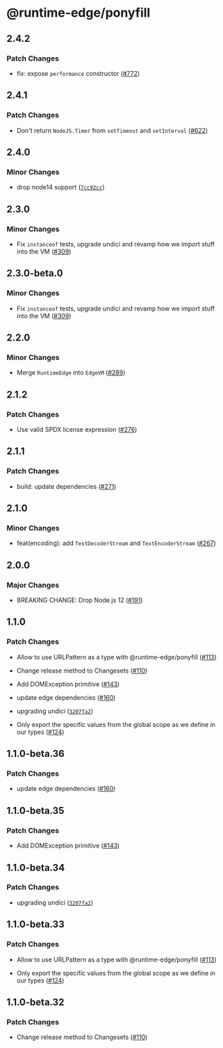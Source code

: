 # @runtime-edge/ponyfill

## 2.4.2

### Patch Changes

- fix: expose `performance` constructor ([#772](https://github.com/khulnasoft/runtime-edge/pull/772))

## 2.4.1

### Patch Changes

- Don't return `NodeJS.Timer` from `setTimeout` and `setInterval` ([#622](https://github.com/khulnasoft/runtime-edge/pull/622))

## 2.4.0

### Minor Changes

- drop node14 support ([`7cc92cc`](https://github.com/khulnasoft/runtime-edge/commit/7cc92ccd190c2d96483202d9f2e1a523778d1f48))

## 2.3.0

### Minor Changes

- Fix `instanceof` tests, upgrade undici and revamp how we import stuff into the VM ([#309](https://github.com/khulnasoft/runtime-edge/pull/309))

## 2.3.0-beta.0

### Minor Changes

- Fix `instanceof` tests, upgrade undici and revamp how we import stuff into the VM ([#309](https://github.com/khulnasoft/runtime-edge/pull/309))

## 2.2.0

### Minor Changes

- Merge `RuntimeEdge` into `EdgeVM` ([#289](https://github.com/khulnasoft/runtime-edge/pull/289))

## 2.1.2

### Patch Changes

- Use valid SPDX license expression ([#276](https://github.com/khulnasoft/runtime-edge/pull/276))

## 2.1.1

### Patch Changes

- build: update dependencies ([#271](https://github.com/khulnasoft/runtime-edge/pull/271))

## 2.1.0

### Minor Changes

- feat(encoding): add `TextDecoderStream` and `TextEncoderStream` ([#267](https://github.com/khulnasoft/runtime-edge/pull/267))

## 2.0.0

### Major Changes

- BREAKING CHANGE: Drop Node.js 12 ([#191](https://github.com/khulnasoft/runtime-edge/pull/191))

## 1.1.0

### Patch Changes

- Allow to use URLPattern as a type with @runtime-edge/ponyfill ([#113](https://github.com/khulnasoft/runtime-edge/pull/113))

- Change release method to Changesets ([#110](https://github.com/khulnasoft/runtime-edge/pull/110))

- Add DOMException primitive ([#143](https://github.com/khulnasoft/runtime-edge/pull/143))

- update edge dependencies ([#160](https://github.com/khulnasoft/runtime-edge/pull/160))

- upgrading undici ([`3207fa2`](https://github.com/khulnasoft/runtime-edge/commit/3207fa224783fecc70ac63aef4cd49a8404ecbc0))

- Only export the specific values from the global scope as we define in our types ([#124](https://github.com/khulnasoft/runtime-edge/pull/124))

## 1.1.0-beta.36

### Patch Changes

- update edge dependencies ([#160](https://github.com/khulnasoft/runtime-edge/pull/160))

## 1.1.0-beta.35

### Patch Changes

- Add DOMException primitive ([#143](https://github.com/khulnasoft/runtime-edge/pull/143))

## 1.1.0-beta.34

### Patch Changes

- upgrading undici ([`3207fa2`](https://github.com/khulnasoft/runtime-edge/commit/3207fa224783fecc70ac63aef4cd49a8404ecbc0))

## 1.1.0-beta.33

### Patch Changes

- Allow to use URLPattern as a type with @runtime-edge/ponyfill ([#113](https://github.com/khulnasoft/runtime-edge/pull/113))

* Only export the specific values from the global scope as we define in our types ([#124](https://github.com/khulnasoft/runtime-edge/pull/124))

## 1.1.0-beta.32

### Patch Changes

- Change release method to Changesets ([#110](https://github.com/khulnasoft/runtime-edge/pull/110))
